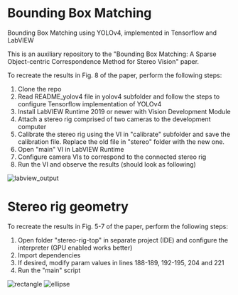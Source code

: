 # Bounding Box Matching
Bounding Box Matching using YOLOv4, implemented in Tensorflow and LabVIEW

This is an auxiliary repository to the "Bounding Box Matching: A Sparse Object-centric
Correspondence Method for Stereo Vision" paper.

To recreate the results in Fig. 8 of the paper, perform the following steps:
1) Clone the repo
2) Read README_yolov4 file in yolov4 subfolder and follow the steps to configure Tensorflow implementation of YOLOv4
3) Install LabVIEW Runtime 2019 or newer with Vision Development Module
4) Attach a stereo rig comprised of two cameras to the development computer
5) Calibrate the stereo rig using the VI in "calibrate" subfolder and save the calibration file. Replace the old file in "stereo" folder with the new one.
6) Open "main" VI in LabVIEW Runtime
7) Configure camera VIs to correspond to the connected stereo rig
8) Run the VI and observe the results (should look as following)

![labview_output](https://user-images.githubusercontent.com/84905798/130624333-8f28241f-4ef4-4b04-810d-ff4479111d93.png)

# Stereo rig geometry
To recreate the results in Fig. 5-7 of the paper, perform the following steps:
1) Open folder "stereo-rig-top" in separate project (IDE) and configure the interpreter (GPU enabled works better)
2) Import dependencies
3) If desired, modify param values in lines 188-189, 192-195, 204 and 221
4) Run the "main" script

![rectangle](https://user-images.githubusercontent.com/84905798/130624402-dda6f092-7d94-4dca-a31e-ad217090299e.gif) ![ellipse](https://user-images.githubusercontent.com/84905798/130624394-a707f2ab-e68a-4c77-8c5f-9908dcb9f80e.gif)

